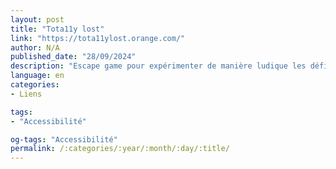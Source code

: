 ```yaml
---
layout: post
title: "Tota11y lost"
link: "https://tota11ylost.orange.com/"
author: N/A
published_date: "28/09/2024"
description: "Escape game pour expérimenter de manière ludique les défis des personnes en situation de handicap numérique."
language: en
categories:
- Liens

tags:
- "Accessibilité"

og-tags: "Accessibilité"
permalink: /:categories/:year/:month/:day/:title/
---
```

